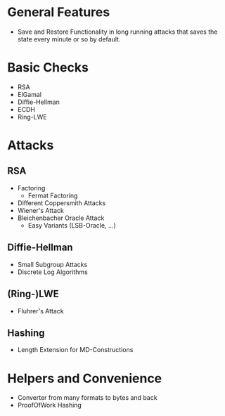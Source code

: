 # General Features

* Save and Restore Functionality in long running attacks that saves the state
  every minute or so by default.

# Basic Checks

* RSA
* ElGamal
* Diffie-Hellman
* ECDH
* Ring-LWE

# Attacks
## RSA
* Factoring
	* Fermat Factoring
* Different Coppersmith Attacks
* Wiener's Attack
* Bleichenbacher Oracle Attack
	* Easy Variants (LSB-Oracle, ...)

## Diffie-Hellman
* Small Subgroup Attacks
* Discrete Log Algorithms

## (Ring-)LWE
* Fluhrer's Attack

## Hashing
* Length Extension for MD-Constructions

# Helpers and Convenience
* Converter from many formats to bytes and back
* ProofOfWork Hashing
